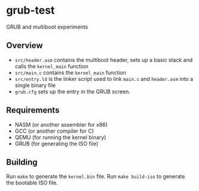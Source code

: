 # grub-test

GRUB and multiboot experiments

## Overview
- `src/header.asm` contains the multiboot header, sets up a basic stack and calls the `kernel_main` function
- `src/main.c` contains the `kernel_main` function
- `src/entry.ld` is the linker script used to link `main.c` and `header.asm` into a single binary file
- `grub.cfg` sets up the entry in the GRUB screen.

## Requirements
- NASM (or another assembler for x86)
- GCC (or another compiler for C)
- QEMU (for running the kernel binary)
- GRUB (for generating the ISO file)

## Building
Run `make` to generate the `kernel.bin` file. Run `make build-iso` to generate the bootable ISO file.
